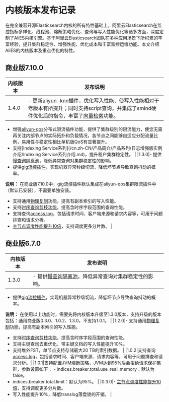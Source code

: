 # 内核版本发布记录

在完全兼容开源Elasticsearch内核的所有特性基础上，阿里云Elasticsearch在监控指标多样化、线程池、熔断策略优化、查询与写入性能优化等诸多方面，深度定制了AliES内核引擎。基于阿里云Elasticsearch团队在多种应用场景下所积累的丰富经验，提升集群稳定性、增强性能、优化成本和丰富监控运维功能。本文介绍AliES的内核版本及重点优化的特性。

## 商业版7.10.0

|内核版本|发布说明|
|----|----|
|1.4.0|-   更新[aliyun-knn]()插件，优化写入性能，使写入性能相对于老版本有所提升；同时支持script查询，并集成了smind硬件优化后的指令，丰富了[向量检索]()功能。
-   增强[aliyun-qos](/cn.zh-CN/Elasticsearch/插件配置/系统默认插件/使用集群限流插件（aliyun-qos）.md)分布式限流插件功能，提供了集群级别的限流能力，使您无需再关注内部节点的实际拓扑和负载情况，各节点之间能够自适应分配流量比例，易用性与稳定性相比单机版QoS有显著提升。
-   支持[Indexing Service系列](/cn.zh-CN/产品简介/产品系列/日志增强版实例介绍/Indexing Service系列介绍.md)，提升租户集群稳定性。 |
|1.3.0|-   提供[慢查询隔离池](/cn.zh-CN/AliES内核/使用慢查询隔离池.md)，降低异常查询对集群稳定性的影响。
-   提供[gig流控插件](/cn.zh-CN/Elasticsearch/插件配置/系统默认插件/使用gig流控插件.md)，实现机器异常秒级切流，降低坏节点导致查询抖动的概率。

**说明：** 在商业版7.10.0中，gig流控插件默认集成在aliyun-qos集群限流插件中（默认已安装），不需要单独安装。

-   支持通用[物理复制](/cn.zh-CN/Elasticsearch/插件配置/系统默认插件/使用apack插件的物理复制功能.md)功能，提高有副本索引的写入性能。
-   支持[时序查询剪枝功能](/cn.zh-CN/AliES内核/使用时序查询剪枝功能.md)，提高含时序字段范围的查询性能。
-   支持查询[access.log](/cn.zh-CN/Elasticsearch/查询日志.md)，包括请求时间、客户端来源和请求内容等，可用于问题排查和请求分析。
-   [主节点调度性能提升10倍](https://developer.aliyun.com/article/745572?utm_content=g_1000115954)，支持调度更多分片数。 |

## 商业版6.7.0

|内核版本|发布说明|
|----|----|
|1.3.0|-   提供[慢查询隔离池](/cn.zh-CN/AliES内核/使用慢查询隔离池.md)，降低异常查询对集群稳定性的影响。
-   提供[gig流控插件](/cn.zh-CN/Elasticsearch/插件配置/系统默认插件/使用gig流控插件.md)，实现机器异常秒级切流，降低坏节点导致查询抖动的概率。

**说明：** 在使用以上功能时，需要先将内核版本升级至1.3.0版本，支持升级的版本包括：通用商业版0.3.0、1.0.2、1.3.0，不支持1.0.1。 |
|1.2.0|-   支持通用[物理复制](/cn.zh-CN/Elasticsearch/插件配置/系统默认插件/使用apack插件的物理复制功能.md)功能，提高有副本索引的写入性能。
-   支持[时序查询剪枝功能](/cn.zh-CN/AliES内核/使用时序查询剪枝功能.md)，提高含时序字段范围的查询性能。
-   支持主键查询去重优化，带主键文档的写入性能提升10%。
-   支持堆外FST，单节点支持存储最大20 TB的索引数据。 |
|1.0.2|支持查询[access.log](/cn.zh-CN/Elasticsearch/查询日志.md)，包括请求时间、客户端来源、请求内容等，可用于问题排查和请求分析。|
|1.0.1|支持配置JVM熔断策略，JVM达到95%后会拒绝请求保护集群，参数设置如下： -   indices.breaker.total.use\_real\_memory：默认为false。
-   indices.breaker.total.limit：默认为95%。 |
|0.3.0|-   [主节点调度性能提升10倍](https://developer.aliyun.com/article/745572?utm_content=g_1000115954)，支持调度更多分片数。
-   写入性能提升10%，降低translog落盘锁的开销。 |

